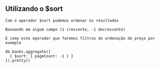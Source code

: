 ## Utilizando o $sort

```
Com o operador $sort podemos ordenar os resultados
```

```
Baseando em algum campo (1 crescente, -1 decrescente)
```

```
É como este operador que faremos filtros de ordenação de preço por exemplo
```

```
db.books.aggregate([
  { $sort: { pageCount: -1 } }
]).pretty()
```
